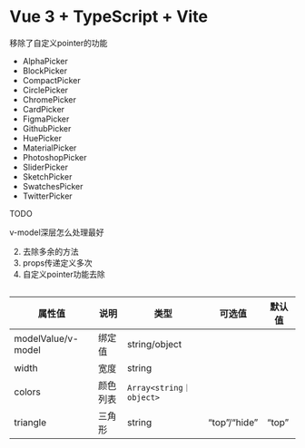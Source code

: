# Vue 3 + TypeScript + Vite

移除了自定义pointer的功能

- AlphaPicker
- BlockPicker
- CompactPicker
- CirclePicker
- ChromePicker
- CardPicker
- FigmaPicker
- GithubPicker
- HuePicker
- MaterialPicker
- PhotoshopPicker
- SliderPicker
- SketchPicker
- SwatchesPicker
- TwitterPicker

TODO

v-model深层怎么处理最好

2. 去除多余的方法
3. props传递定义多次
4. 自定义pointer功能去除

```vue

```

| 属性值             | 说明     | 类型                    | 可选值       | 默认值 |
| ------------------ | -------- | ----------------------- | ------------ | ------ |
| modelValue/v-model | 绑定值   | string/object           |              |        |
| width              | 宽度     | string                  |              |        |
| colors             | 颜色列表 | `Array<string｜object>` |              |        |
| triangle           | 三角形   | string                  | “top”/“hide” | “top”  |

